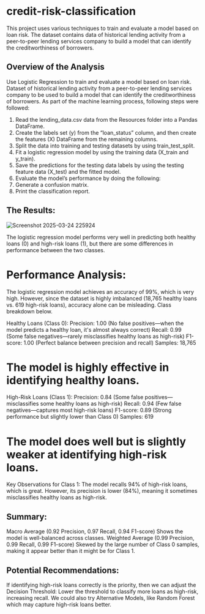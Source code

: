 # credit-risk-classification
This project uses various techniques to train and evaluate a model based on loan risk. The dataset contains data of historical lending activity from a peer-to-peer lending services company to build a model that can identify the creditworthiness of borrowers.

## Overview of the Analysis

Use Logistic Regression to train and evaluate a model based on loan risk. Dataset of historical lending activity from a peer-to-peer lending services company to be used to build a model that can identify the creditworthiness of borrowers.
As part of the machine learning process, following steps were followed:

1. Read the lending_data.csv data from the Resources folder into a Pandas DataFrame.
2. Create the labels set (y) from the “loan_status” column, and then create the features (X) DataFrame from the remaining columns.
3. Split the data into training and testing datasets by using train_test_split.
4. Fit a logistic regression model by using the training data (X_train and y_train).
5. Save the predictions for the testing data labels by using the testing feature data (X_test) and the fitted model.
6. Evaluate the model’s performance by doing the following:
7. Generate a confusion matrix.
8. Print the classification report.

 ## The Results:
 
![Screenshot 2025-03-24 225924](https://github.com/user-attachments/assets/e6661b35-487b-4cd6-85dd-b9f6653bc8cf)
 
The logistic regression model performs very well in predicting both healthy loans (0) and high-risk loans (1), but there are some differences in performance between the two classes.

# Performance Analysis:

The logistic regression model achieves an accuracy of 99%, which is very high. However, since the dataset is highly imbalanced (18,765 healthy loans vs. 619 high-risk loans), accuracy alone can be misleading. Class breakdown below.

Healthy Loans (Class 0):
Precision: 1.00 (No false positives—when the model predicts a healthy loan, it's almost always correct)
Recall: 0.99 (Some false negatives—rarely misclassifies healthy loans as high-risk)
F1-score: 1.00 (Perfect balance between precision and recall)
Samples: 18,765
# The model is highly effective in identifying healthy loans.

High-Risk Loans (Class 1):
Precision: 0.84 (Some false positives—misclassifies some healthy loans as high-risk)
Recall: 0.94 (Few false negatives—captures most high-risk loans)
F1-score: 0.89 (Strong performance but slightly lower than Class 0)
Samples: 619
# The model does well but is slightly weaker at identifying high-risk loans.

Key Observations for Class 1:
The model recalls 94% of high-risk loans, which is great.
However, its precision is lower (84%), meaning it sometimes misclassifies healthy loans as high-risk.

## Summary:
Macro Average (0.92 Precision, 0.97 Recall, 0.94 F1-score)
Shows the model is well-balanced across classes.
Weighted Average (0.99 Precision, 0.99 Recall, 0.99 F1-score)
Skewed by the large number of Class 0 samples, making it appear better than it might be for Class 1.

## Potential Recommendations:
If identifying high-risk loans correctly is the priority, then we can adjust the Decision Threshold: Lower the threshold to classify more loans as high-risk, increasing recall.
We could also try Alternative Models, like Random Forest which may capture high-risk loans better.
